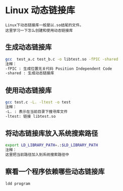 Linux 动态链接库
===============
```
Linux下动态链接库一般是以.so结尾的文件。
这里学习一下怎么创建和使用动态链接库
```

生成动态链接库
--------------
```sh
gcc  test_a.c test_b.c -o libtest.so -fPIC -shared
注释： 
-fPIC : 生成位置无关代码 Position Independent Code
-shared : 生成动态链接库
```

使用动态链接库
--------------
```sh
gcc test.c -L. -ltest -o test
注释：
-L. : 表示在当前目录下搜寻库文件
-ltest: 链接 libtest.so
```

将动态链接库放入系统搜索路径
---------------------------
```sh
export LD_LIBRARY_PATH=.:$LD_LIBRARY_PATH
注释： 
这里把当前路径加入到系统搜索路径中
```

察看一个程序依赖哪些动态链接库
------------------------------
`ldd program`


